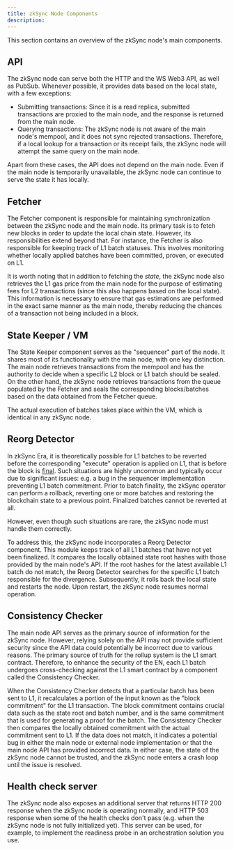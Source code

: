 ```yaml
---
title: zkSync Node Components
description:
---
```


This section contains an overview of the zkSync node's main components.

## API

The zkSync node can serve both the HTTP and the WS Web3 API, as well as PubSub.
Whenever possible, it provides data based on the local state, with a few exceptions:

- Submitting transactions: Since it is a read replica,
  submitted transactions are proxied to the main node,
  and the response is returned from the main node.
- Querying transactions: The zkSync node is not aware of the main node's mempool,
  and it does not sync rejected transactions.
  Therefore, if a local lookup for a transaction or its receipt fails,
  the zkSync node will attempt the same query on the main node.

Apart from these cases, the API does not depend on the main node.
Even if the main node is temporarily unavailable, the zkSync node can continue to serve the state it has locally.

## Fetcher

The Fetcher component is responsible for maintaining synchronization between the zkSync node and the main node.
Its primary task is to fetch new blocks in order to update the local chain state.
However, its responsibilities extend beyond that.
For instance, the Fetcher is also responsible for keeping track of L1 batch statuses.
This involves monitoring whether locally applied batches have been committed, proven, or executed on L1.

It is worth noting that in addition to fetching the _state_, the zkSync node also retrieves the L1 gas price from the main node
for the purpose of estimating fees for L2 transactions (since this also happens based on the local state).
This information is necessary to ensure that gas estimations are performed in the exact same manner as the main node,
thereby reducing the chances of a transaction not being included in a block.

## State Keeper / VM

The State Keeper component serves as the "sequencer" part of the node.
It shares most of its functionality with the main node, with one key distinction.
The main node retrieves transactions from the mempool and has the authority to decide when a specific L2 block or L1 batch should be sealed.
On the other hand, the zkSync node retrieves transactions from the queue populated by the Fetcher and seals the corresponding blocks/batches
based on the data obtained from the Fetcher queue.

The actual execution of batches takes place within the VM, which is identical in any zkSync node.

## Reorg Detector

In zkSync Era, it is theoretically possible for L1 batches to be reverted before the corresponding "execute" operation
is applied on L1, that is before the block is [final](/zk-stack/concepts/finality).
Such situations are highly uncommon and typically occur due to significant issues:
e.g. a bug in the sequencer implementation preventing L1 batch commitment.
Prior to batch finality, the zkSync operator can perform a rollback,
reverting one or more batches and restoring the blockchain state to a previous point.
Finalized batches cannot be reverted at all.

However, even though such situations are rare, the zkSync node must handle them correctly.

To address this, the zkSync node incorporates a Reorg Detector component.
This module keeps track of all L1 batches that have not yet been finalized.
It compares the locally obtained state root hashes with those provided by the main node's API.
If the root hashes for the latest available L1 batch do not match,
the Reorg Detector searches for the specific L1 batch responsible for the divergence.
Subsequently, it rolls back the local state and restarts the node.
Upon restart, the zkSync node resumes normal operation.

## Consistency Checker

The main node API serves as the primary source of information for the zkSync node.
However, relying solely on the API may not provide sufficient security since the API data could potentially be incorrect due to various reasons.
The primary source of truth for the rollup system is the L1 smart contract.
Therefore, to enhance the security of the EN, each L1 batch undergoes cross-checking against
the L1 smart contract by a component called the Consistency Checker.

When the Consistency Checker detects that a particular batch has been sent to L1,
it recalculates a portion of the input known as the "block commitment" for the L1 transaction.
The block commitment contains crucial data such as the state root and batch number,
and is the same commitment that is used for generating a proof for the batch.
The Consistency Checker then compares the locally obtained commitment with the actual commitment sent to L1.
If the data does not match, it indicates a potential bug in either the main node
or external node implementation or that the main node API has provided incorrect data.
In either case, the state of the zkSync node cannot be trusted, and the zkSync node enters a crash loop until the issue is resolved.

## Health check server

The zkSync node also exposes an additional server that returns HTTP 200 response when the zkSync node is operating normally,
and HTTP 503 response when some of the health checks don't pass (e.g. when the zkSync node is not fully initialized yet).
This server can be used, for example, to implement the readiness probe in an orchestration solution you use.
